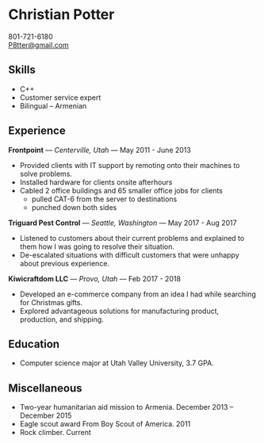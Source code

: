 # Christian Potter
801-721-6180  
P8tter@gmail.com

## Skills  
* C++   
* Customer service expert  
* Bilingual – Armenian  

## Experience
**Frontpoint** –– *Centerville, Utah* –– May 2011 - June 2013
* Provided clients with IT support by remoting onto their machines to solve problems. 
* Installed hardware for clients onsite afterhours 
* Cabled 2 office buildings and 65 smaller office jobs for clients 
  * pulled CAT-6 from the server to destinations
  * punched down both sides 

**Triguard Pest Control** –– *Seattle, Washington* –– May 2017 - Aug 2017
* Listened to customers about their current problems and explained to them how I was going to resolve their situation. 
* De-escalated situations with difficult customers that were unhappy about previous experience.

**Kiwicraftdom LLC** –– *Provo, Utah* –– Feb 2017 - 2018
* Developed an e-commerce company from an idea I had while searching for Christmas gifts. 
* Explored advantageous solutions for manufacturing product, production, and shipping. 

## Education
* Computer science major at Utah Valley University, 3.7 GPA.

## Miscellaneous 
* Two-year humanitarian aid mission to Armenia. December 2013 – December 2015
* Eagle scout award From Boy Scout of America. 2011
* Rock climber. Current

